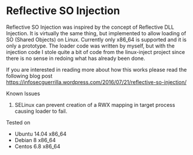 # Reflective SO Injection

Reflective SO Injection was inspired by the concept of Reflective DLL Injection. It is virtually the same thing, but implemented to allow loading of SO (Shared Objects) on Linux. Currently only x86_64 is supported and it is only a prototype. The loader code was written by myself, but with the injection code I stole quite a bit of code from the linux-inject project since there is no sense in redoing what has already been done.

If you are interested in reading more about how this works please read the following blog post
https://infosecguerrilla.wordpress.com/2016/07/21/reflective-so-injection/

Known Issues
1. SELinux can prevent creation of a RWX mapping in target process causing loader to fail.

Tested on
* Ubuntu 14.04 x86_64
* Debian 8 x86_64
* Centos 6.8 x86_64
